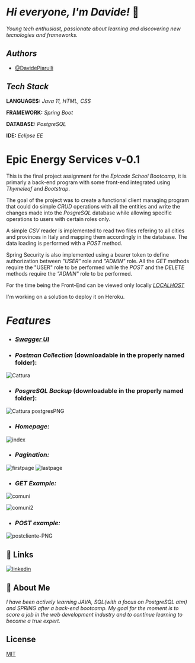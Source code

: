
# ***Hi everyone, I'm Davide!*** 👋

*Young tech enthusiast, passionate about learning and discovering new tecnologies and frameworks.*
## *Authors*

- [@DavidePiarulli](https://github.com/DavidePiarulli)


## *Tech Stack*

**LANGUAGES:**  *Java 11, HTML, CSS*

**FRAMEWORK:**  *Spring Boot*

**DATABASE:** *PostgreSQL*

**IDE:**  *Eclipse EE*





# **Epic Energy Services v-0.1**

This is the final project assignment for the *Epicode School Bootcamp*, it is primarly a back-end program with some front-end integrated using *Thymeleaf* and *Bootstrap*.

The goal of the project was to create a functional client managing program that could do simple *CRUD* operations with all the entities and write the changes made into the *PosgreSQL* database while allowing specific operations to users with certain roles only.

A simple *CSV* reader is implemented to read two files refering to all cities and provinces in Italy and mapping them accordingly in the database.
The data loading is performed with a *POST* method.

Spring Security is also implemented using a bearer token to define authorization between *"USER"* role and *"ADMIN"* role. All the *GET* methods require the "USER" role to be performed while the *POST* and the *DELETE* methods require the *"ADMIN"*
role to be performed.

For the time being the Front-End can be viewed only locally [*LOCALHOST*](http://localhost:8080) 

I'm working on a solution to deploy it on Heroku.

 


# *Features*



 - ### [*Swagger UI*](http://localhost:8080/swagger-ui/index.html)                                                                                                                                                                                    

 - ### *Postman Collection* (downloadable in the properly named folder):   

![Cattura](https://user-images.githubusercontent.com/98736255/161876267-39122476-898d-4564-b746-87ece060fed0.PNG)

 - ### *PosgreSQL Backup* (downloadable in the properly named folder):

![Cattura postgresPNG](https://user-images.githubusercontent.com/98736255/161878799-a588ed74-6b7c-463a-ab64-ca55fcd1e9f3.PNG)





 - ### *Homepage:*

![index](https://user-images.githubusercontent.com/98736255/161880452-28f602b6-a834-40ff-bec3-115efe03daff.PNG)

- ### *Pagination:*

![firstpage](https://user-images.githubusercontent.com/98736255/161882047-0cbbd654-df84-4156-b3d5-dac0a86e21e5.PNG)
![lastpage](https://user-images.githubusercontent.com/98736255/161882055-dbc6d806-d583-4fc8-880e-390202c7bdcf.PNG)



 - ### *GET Example:*

![comuni](https://user-images.githubusercontent.com/98736255/161880773-b12ba048-285d-493a-bb91-1f9a6dc58cde.PNG)


![comuni2](https://user-images.githubusercontent.com/98736255/161880908-e662b0ea-3b58-4db2-872d-cd504b492a42.PNG)


 - ### *POST example:*

![postcliente-PNG](https://user-images.githubusercontent.com/98736255/161881260-df3ee929-7251-426d-be8f-e9d095a690a7.PNG)



## 🔗 Links
[![linkedin](https://img.shields.io/badge/linkedin-0A66C2?style=for-the-badge&logo=linkedin&logoColor=white)](https://www.linkedin.com/in/davide-piarulli-232753164/)


## 🚀 About Me
 *I have been actively learning JAVA, SQL(with a focus on PostgreSQL atm) and SPRING after a back-end bootcamp. My goal for the moment is to score a job in the web development industry and to continue learning to become a true expert.*


## License

[MIT](https://choosealicense.com/licenses/mit/)

